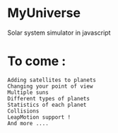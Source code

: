 MyUniverse
==========

Solar system simulator in javascript

To come :
=========
    Adding satellites to planets
    Changing your point of view
    Multiple suns
    Different types of planets
    Statistics of each planet
    Collisions
    LeapMotion support !
    And more ....